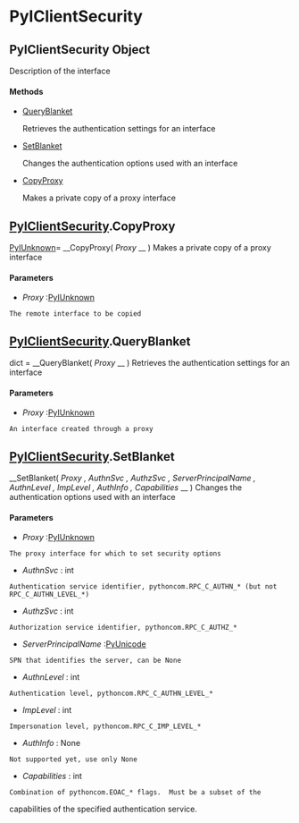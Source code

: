 # PyIClientSecurity

## PyIClientSecurity Object

Description of the interface

#### Methods


  - [QueryBlanket](PyIClientSecurity.md#pyiclientsecurityqueryblanket)

    Retrieves the authentication settings for an interface&nbsp;

  - [SetBlanket](PyIClientSecurity.md#pyiclientsecuritysetblanket)

    Changes the authentication options used with an interface&nbsp;

  - [CopyProxy](PyIClientSecurity.md#pyiclientsecuritycopyproxy)

    Makes a private copy of a proxy interface&nbsp;

## [PyIClientSecurity](#pyiclientsecurity).CopyProxy

[PyIUnknown](#pyiunknown)= __CopyProxy( *Proxy* __ )
Makes a private copy of a proxy interface

#### Parameters


  -  *Proxy* :[PyIUnknown](#pyiunknown)

    The remote interface to be copied

## [PyIClientSecurity](#pyiclientsecurity).QueryBlanket

dict = __QueryBlanket( *Proxy* __ )
Retrieves the authentication settings for an interface

#### Parameters


  -  *Proxy* :[PyIUnknown](#pyiunknown)

    An interface created through a proxy

## [PyIClientSecurity](#pyiclientsecurity).SetBlanket

 __SetBlanket( *Proxy*  *, AuthnSvc*  *, AuthzSvc*  *, ServerPrincipalName*  *, AuthnLevel*  *, ImpLevel*  *, AuthInfo*  *, Capabilities* __ )
Changes the authentication options used with an interface

#### Parameters


  -  *Proxy* :[PyIUnknown](#pyiunknown)

    The proxy interface for which to set security options

  -  *AuthnSvc* : int

    Authentication service identifier, pythoncom.RPC_C_AUTHN_* (but not RPC_C_AUTHN_LEVEL_*)

  -  *AuthzSvc* : int

    Authorization service identifier, pythoncom.RPC_C_AUTHZ_*

  -  *ServerPrincipalName* :[PyUnicode](#pyunicode)

    SPN that identifies the server, can be None

  -  *AuthnLevel* : int

    Authentication level, pythoncom.RPC_C_AUTHN_LEVEL_*

  -  *ImpLevel* : int

    Impersonation level, pythoncom.RPC_C_IMP_LEVEL_*

  -  *AuthInfo* : None

    Not supported yet, use only None

  -  *Capabilities* : int

    Combination of pythoncom.EOAC_* flags.  Must be a subset of the 

capabilities of the specified authentication service.